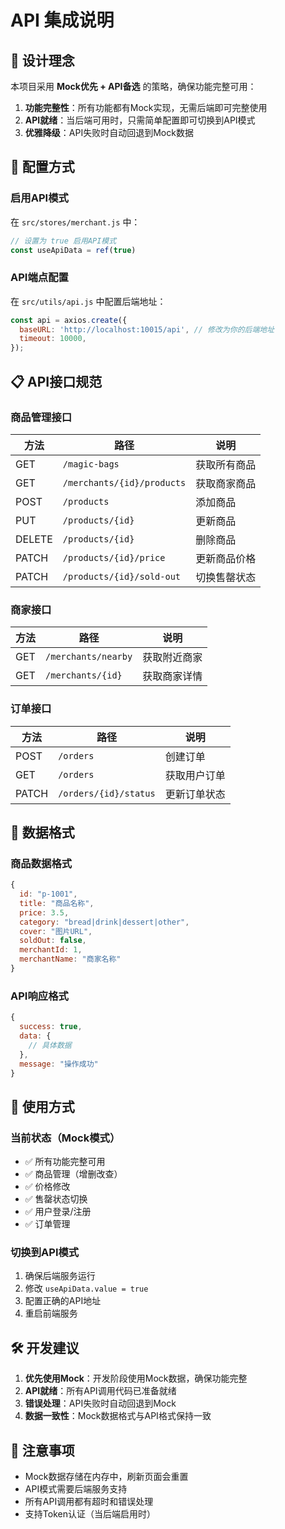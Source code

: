 # API 集成说明

## 🎯 设计理念

本项目采用 **Mock优先 + API备选** 的策略，确保功能完整可用：

1. **功能完整性**：所有功能都有Mock实现，无需后端即可完整使用
2. **API就绪**：当后端可用时，只需简单配置即可切换到API模式
3. **优雅降级**：API失败时自动回退到Mock数据

## 🔧 配置方式

### 启用API模式

在 `src/stores/merchant.js` 中：

```javascript
// 设置为 true 启用API模式
const useApiData = ref(true)
```

### API端点配置

在 `src/utils/api.js` 中配置后端地址：

```javascript
const api = axios.create({
  baseURL: 'http://localhost:10015/api', // 修改为你的后端地址
  timeout: 10000,
});
```

## 📋 API接口规范

### 商品管理接口

| 方法 | 路径 | 说明 |
|------|------|------|
| GET | `/magic-bags` | 获取所有商品 |
| GET | `/merchants/{id}/products` | 获取商家商品 |
| POST | `/products` | 添加商品 |
| PUT | `/products/{id}` | 更新商品 |
| DELETE | `/products/{id}` | 删除商品 |
| PATCH | `/products/{id}/price` | 更新商品价格 |
| PATCH | `/products/{id}/sold-out` | 切换售罄状态 |

### 商家接口

| 方法 | 路径 | 说明 |
|------|------|------|
| GET | `/merchants/nearby` | 获取附近商家 |
| GET | `/merchants/{id}` | 获取商家详情 |

### 订单接口

| 方法 | 路径 | 说明 |
|------|------|------|
| POST | `/orders` | 创建订单 |
| GET | `/orders` | 获取用户订单 |
| PATCH | `/orders/{id}/status` | 更新订单状态 |

## 🔄 数据格式

### 商品数据格式

```javascript
{
  id: "p-1001",
  title: "商品名称",
  price: 3.5,
  category: "bread|drink|dessert|other",
  cover: "图片URL",
  soldOut: false,
  merchantId: 1,
  merchantName: "商家名称"
}
```

### API响应格式

```javascript
{
  success: true,
  data: {
    // 具体数据
  },
  message: "操作成功"
}
```

## 🚀 使用方式

### 当前状态（Mock模式）

- ✅ 所有功能完整可用
- ✅ 商品管理（增删改查）
- ✅ 价格修改
- ✅ 售罄状态切换
- ✅ 用户登录/注册
- ✅ 订单管理

### 切换到API模式

1. 确保后端服务运行
2. 修改 `useApiData.value = true`
3. 配置正确的API地址
4. 重启前端服务

## 🛠️ 开发建议

1. **优先使用Mock**：开发阶段使用Mock数据，确保功能完整
2. **API就绪**：所有API调用代码已准备就绪
3. **错误处理**：API失败时自动回退到Mock
4. **数据一致性**：Mock数据格式与API格式保持一致

## 📝 注意事项

- Mock数据存储在内存中，刷新页面会重置
- API模式需要后端服务支持
- 所有API调用都有超时和错误处理
- 支持Token认证（当后端启用时）

